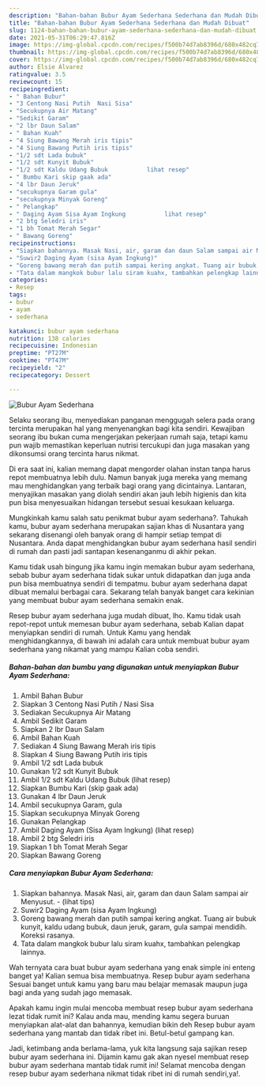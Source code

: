 ```yaml
---
description: "Bahan-bahan Bubur Ayam Sederhana Sederhana dan Mudah Dibuat"
title: "Bahan-bahan Bubur Ayam Sederhana Sederhana dan Mudah Dibuat"
slug: 1124-bahan-bahan-bubur-ayam-sederhana-sederhana-dan-mudah-dibuat
date: 2021-05-31T06:29:47.816Z
image: https://img-global.cpcdn.com/recipes/f500b74d7ab8396d/680x482cq70/bubur-ayam-sederhana-foto-resep-utama.jpg
thumbnail: https://img-global.cpcdn.com/recipes/f500b74d7ab8396d/680x482cq70/bubur-ayam-sederhana-foto-resep-utama.jpg
cover: https://img-global.cpcdn.com/recipes/f500b74d7ab8396d/680x482cq70/bubur-ayam-sederhana-foto-resep-utama.jpg
author: Elsie Alvarez
ratingvalue: 3.5
reviewcount: 15
recipeingredient:
- " Bahan Bubur"
- "3 Centong Nasi Putih  Nasi Sisa"
- "Secukupnya Air Matang"
- "Sedikit Garam"
- "2 lbr Daun Salam"
- " Bahan Kuah"
- "4 Siung Bawang Merah iris tipis"
- "4 Siung Bawang Putih iris tipis"
- "1/2 sdt Lada bubuk"
- "1/2 sdt Kunyit Bubuk"
- "1/2 sdt Kaldu Udang Bubuk           lihat resep"
- " Bumbu Kari skip gaak ada"
- "4 lbr Daun Jeruk"
- "secukupnya Garam gula"
- "secukupnya Minyak Goreng"
- " Pelangkap"
- " Daging Ayam Sisa Ayam Ingkung           lihat resep"
- "2 btg Seledri iris"
- "1 bh Tomat Merah Segar"
- " Bawang Goreng"
recipeinstructions:
- "Siapkan bahannya. Masak Nasi, air, garam dan daun Salam sampai air Menyusut.           (lihat tips)"
- "Suwir2 Daging Ayam (sisa Ayam Ingkung)"
- "Goreng bawang merah dan putih sampai kering angkat. Tuang air bubuk kunyit, kaldu udang bubuk, daun jeruk, garam, gula sampai mendidih. Koreksi rasanya."
- "Tata dalam mangkok bubur lalu siram kuahx, tambahkan pelengkap lainnya."
categories:
- Resep
tags:
- bubur
- ayam
- sederhana

katakunci: bubur ayam sederhana 
nutrition: 138 calories
recipecuisine: Indonesian
preptime: "PT27M"
cooktime: "PT47M"
recipeyield: "2"
recipecategory: Dessert

---
```



![Bubur Ayam Sederhana](https://img-global.cpcdn.com/recipes/f500b74d7ab8396d/680x482cq70/bubur-ayam-sederhana-foto-resep-utama.jpg)

Selaku seorang ibu, menyediakan panganan menggugah selera pada orang tercinta merupakan hal yang menyenangkan bagi kita sendiri. Kewajiban seorang ibu bukan cuma mengerjakan pekerjaan rumah saja, tetapi kamu pun wajib memastikan keperluan nutrisi tercukupi dan juga masakan yang dikonsumsi orang tercinta harus nikmat.

Di era  saat ini, kalian memang dapat mengorder olahan instan tanpa harus repot membuatnya lebih dulu. Namun banyak juga mereka yang memang mau menghidangkan yang terbaik bagi orang yang dicintainya. Lantaran, menyajikan masakan yang diolah sendiri akan jauh lebih higienis dan kita pun bisa menyesuaikan hidangan tersebut sesuai kesukaan keluarga. 



Mungkinkah kamu salah satu penikmat bubur ayam sederhana?. Tahukah kamu, bubur ayam sederhana merupakan sajian khas di Nusantara yang sekarang disenangi oleh banyak orang di hampir setiap tempat di Nusantara. Anda dapat menghidangkan bubur ayam sederhana hasil sendiri di rumah dan pasti jadi santapan kesenanganmu di akhir pekan.

Kamu tidak usah bingung jika kamu ingin memakan bubur ayam sederhana, sebab bubur ayam sederhana tidak sukar untuk didapatkan dan juga anda pun bisa membuatnya sendiri di tempatmu. bubur ayam sederhana dapat dibuat memalui berbagai cara. Sekarang telah banyak banget cara kekinian yang membuat bubur ayam sederhana semakin enak.

Resep bubur ayam sederhana juga mudah dibuat, lho. Kamu tidak usah repot-repot untuk memesan bubur ayam sederhana, sebab Kalian dapat menyiapkan sendiri di rumah. Untuk Kamu yang hendak menghidangkannya, di bawah ini adalah cara untuk membuat bubur ayam sederhana yang nikamat yang mampu Kalian coba sendiri.

<!--inarticleads1-->

##### Bahan-bahan dan bumbu yang digunakan untuk menyiapkan Bubur Ayam Sederhana:

1. Ambil  Bahan Bubur
1. Siapkan 3 Centong Nasi Putih / Nasi Sisa
1. Sediakan Secukupnya Air Matang
1. Ambil Sedikit Garam
1. Siapkan 2 lbr Daun Salam
1. Ambil  Bahan Kuah
1. Sediakan 4 Siung Bawang Merah iris tipis
1. Siapkan 4 Siung Bawang Putih iris tipis
1. Ambil 1/2 sdt Lada bubuk
1. Gunakan 1/2 sdt Kunyit Bubuk
1. Ambil 1/2 sdt Kaldu Udang Bubuk           (lihat resep)
1. Siapkan  Bumbu Kari (skip gaak ada)
1. Gunakan 4 lbr Daun Jeruk
1. Ambil secukupnya Garam, gula
1. Siapkan secukupnya Minyak Goreng
1. Gunakan  Pelangkap
1. Ambil  Daging Ayam (Sisa Ayam Ingkung)           (lihat resep)
1. Ambil 2 btg Seledri iris
1. Siapkan 1 bh Tomat Merah Segar
1. Siapkan  Bawang Goreng




<!--inarticleads2-->

##### Cara menyiapkan Bubur Ayam Sederhana:

1. Siapkan bahannya. Masak Nasi, air, garam dan daun Salam sampai air Menyusut. -           (lihat tips)
1. Suwir2 Daging Ayam (sisa Ayam Ingkung)
1. Goreng bawang merah dan putih sampai kering angkat. Tuang air bubuk kunyit, kaldu udang bubuk, daun jeruk, garam, gula sampai mendidih. Koreksi rasanya.
1. Tata dalam mangkok bubur lalu siram kuahx, tambahkan pelengkap lainnya.




Wah ternyata cara buat bubur ayam sederhana yang enak simple ini enteng banget ya! Kalian semua bisa membuatnya. Resep bubur ayam sederhana Sesuai banget untuk kamu yang baru mau belajar memasak maupun juga bagi anda yang sudah jago memasak.

Apakah kamu ingin mulai mencoba membuat resep bubur ayam sederhana lezat tidak rumit ini? Kalau anda mau, mending kamu segera buruan menyiapkan alat-alat dan bahannya, kemudian bikin deh Resep bubur ayam sederhana yang mantab dan tidak ribet ini. Betul-betul gampang kan. 

Jadi, ketimbang anda berlama-lama, yuk kita langsung saja sajikan resep bubur ayam sederhana ini. Dijamin kamu gak akan nyesel membuat resep bubur ayam sederhana mantab tidak rumit ini! Selamat mencoba dengan resep bubur ayam sederhana nikmat tidak ribet ini di rumah sendiri,ya!.

